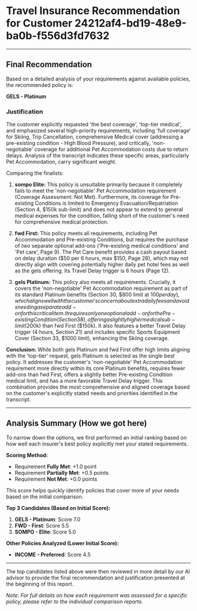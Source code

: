 # Travel Insurance Recommendation for Customer 24212af4-bd19-48e9-ba0b-f556d3fd7632

---

## Final Recommendation
Based on a detailed analysis of your requirements against available policies, the recommended policy is:

**GELS - Platinum**

### Justification
The customer explicitly requested 'the best coverage', 'top-tier medical', and emphasized several high-priority requirements, including 'full coverage' for Skiing, Trip Cancellation, comprehensive Medical cover (addressing a pre-existing condition - High Blood Pressure), and critically, 'non-negotiable' coverage for additional Pet Accommodation costs due to return delays. Analysis of the transcript indicates these specific areas, particularly Pet Accommodation, carry significant weight.

Comparing the finalists:

1.  **sompo Elite:** This policy is unsuitable primarily because it completely fails to meet the 'non-negotiable' Pet Accommodation requirement (Coverage Assessment: Not Met). Furthermore, its coverage for Pre-existing Conditions is limited to Emergency Evacuation/Repatriation (Section 4, $150k sub-limit) and does not appear to extend to general medical expenses for the condition, falling short of the customer's need for comprehensive medical protection.

2.  **fwd First:** This policy meets all requirements, including Pet Accommodation and Pre-existing Conditions, but requires the purchase of *two* separate optional add-ons ('Pre-existing medical conditions' and 'Pet care', Page 9). The Pet Care benefit provides a cash payout based on delay duration ($50 per 6 hours, max $150, Page 28), which may not directly align with covering potentially higher daily pet hotel fees as well as the gels offering. Its Travel Delay trigger is 6 hours (Page 12).

3.  **gels Platinum:** This policy also meets all requirements. Crucially, it covers the 'non-negotiable' Pet Accommodation requirement as part of its standard Platinum benefits (Section 30, $800 limit at $100 per day), which aligns well with the customer's concern about extra daily fees and avoids needing a separate add-on for this critical item. It requires only one optional add-on for the Pre-existing Condition (Section 38), offering a slightly higher medical sub-limit ($200k) than fwd First ($150k). It also features a better Travel Delay trigger (4 hours, Section 21) and includes specific Sports Equipment Cover (Section 33, $1000 limit), enhancing the Skiing coverage.

**Conclusion:** While both gels Platinum and fwd First offer high limits aligning with the 'top-tier' request, gels Platinum is selected as the single best policy. It addresses the customer's 'non-negotiable' Pet Accommodation requirement more directly within its core Platinum benefits, requires fewer add-ons than fwd First, offers a slightly better Pre-existing Condition medical limit, and has a more favorable Travel Delay trigger. This combination provides the most comprehensive and aligned coverage based on the customer's explicitly stated needs and priorities identified in the transcript.

---

## Analysis Summary (How we got here)
To narrow down the options, we first performed an initial ranking based on how well each insurer's best policy explicitly met your stated requirements.

**Scoring Method:**
- Requirement **Fully Met**: +1.0 point
- Requirement **Partially Met**: +0.5 points
- Requirement **Not Met**: +0.0 points

This score helps quickly identify policies that cover more of your needs based on the initial comparison.

**Top 3 Candidates (Based on Initial Score):**
1. **GELS - Platinum**: Score 7.0
2. **FWD - First**: Score 5.5
3. **SOMPO - Elite**: Score 5.0

**Other Policies Analyzed (Lower Initial Score):**
- **INCOME - Preferred**: Score 4.5

---

The top candidates listed above were then reviewed in more detail by our AI advisor to provide the final recommendation and justification presented at the beginning of this report.

*Note: For full details on how each requirement was assessed for a specific policy, please refer to the individual comparison reports.*